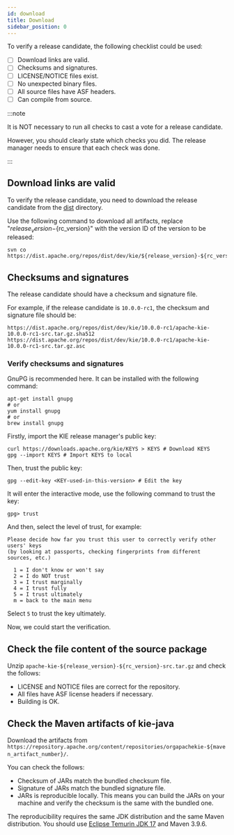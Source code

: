 ```yaml
---
id: download
title: Download
sidebar_position: 0
---
```


To verify a release candidate, the following checklist could be used:

- [ ] Download links are valid.
- [ ] Checksums and signatures.
- [ ] LICENSE/NOTICE files exist.
- [ ] No unexpected binary files.
- [ ] All source files have ASF headers.
- [ ] Can compile from source.

:::note

It is NOT necessary to run all checks to cast a vote for a release candidate.

However, you should clearly state which checks you did. The release manager needs to ensure that each check was done.

:::

## Download links are valid

To verify the release candidate, you need to download the release candidate from the [dist](https://dist.apache.org/repos/dist/dev/kie/) directory.

Use the following command to download all artifacts, replace "${release_version}-${rc_version}" with the version ID of the version to be released:

```shell
svn co https://dist.apache.org/repos/dist/dev/kie/${release_version}-${rc_version}/
```

## Checksums and signatures

The release candidate should have a checksum and signature file.

For example, if the release candidate is `10.0.0-rc1`, the checksum and signature file should be:

```
https://dist.apache.org/repos/dist/dev/kie/10.0.0-rc1/apache-kie-10.0.0-rc1-src.tar.gz.sha512
https://dist.apache.org/repos/dist/dev/kie/10.0.0-rc1/apache-kie-10.0.0-rc1-src.tar.gz.asc
```

### Verify checksums and signatures

GnuPG is recommended here. It can be installed with the following command:

```shell
apt-get install gnupg
# or
yum install gnupg
# or
brew install gnupg
```

Firstly, import the KIE release manager's public key:

```shell
curl https://downloads.apache.org/kie/KEYS > KEYS # Download KEYS
gpg --import KEYS # Import KEYS to local
```

Then, trust the public key:

```shell
gpg --edit-key <KEY-used-in-this-version> # Edit the key
```

It will enter the interactive mode, use the following command to trust the key:

```shell
gpg> trust
```

And then, select the level of trust, for example:

```
Please decide how far you trust this user to correctly verify other users' keys
(by looking at passports, checking fingerprints from different sources, etc.)

  1 = I don't know or won't say
  2 = I do NOT trust
  3 = I trust marginally
  4 = I trust fully
  5 = I trust ultimately
  m = back to the main menu
```

Select `5` to trust the key ultimately.

Now, we could start the verification.

## Check the file content of the source package

Unzip `apache-kie-${release_version}-${rc_version}-src.tar.gz` and check the follows:

- LICENSE and NOTICE files are correct for the repository.
- All files have ASF license headers if necessary.
- Building is OK.

## Check the Maven artifacts of kie-java

Download the artifacts from `https://repository.apache.org/content/repositories/orgapachekie-${maven_artifact_number}/`.

You can check the follows:

- Checksum of JARs match the bundled checksum file.
- Signature of JARs match the bundled signature file.
- JARs is reproducible locally. This means you can build the JARs on your machine and verify the checksum is the same with the bundled one.

The reproducibility requires the same JDK distribution and the same Maven distribution. You should use [Eclipse Temurin JDK 17](https://adoptium.net/temurin/releases/?version=17) and Maven 3.9.6.
